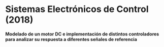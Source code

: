 # Sistemas Electrónicos de Control (2018)
#### Modelado de un motor DC e implementación de distintos controladores para analizar su respuesta a diferentes señales de referencia
